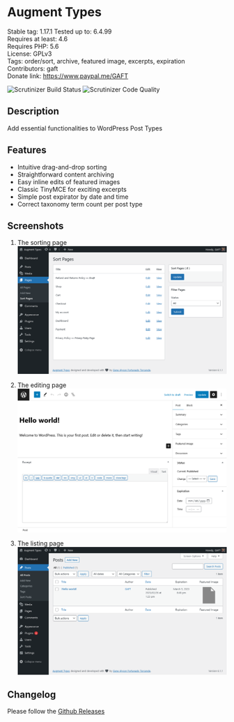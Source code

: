 # Augment Types

Stable tag: 1.17.1 
Tested up to: 6.4.99  
Requires at least: 4.6  
Requires PHP: 5.6  
License: GPLv3  
Tags: order/sort, archive, featured image, excerpts, expiration  
Contributors: gaft  
Donate link: https://www.paypal.me/GAFT

![Scrutinizer Build Status](https://scrutinizer-ci.com/g/kermage/augment-types/badges/build.png) ![Scrutinizer Code Quality](https://scrutinizer-ci.com/g/kermage/augment-types/badges/quality-score.png)

## Description

Add essential functionalities to WordPress Post Types

## Features

- Intuitive drag-and-drop sorting
- Straightforward content archiving
- Easy inline edits of featured images
- Classic TinyMCE for exciting excerpts
- Simple post expirator by date and time
- Correct taxonomy term count per post type

## Screenshots

1. The sorting page
   ![The sorting page](.wordpress-org/screenshot-1.png)

2. The editing page
   ![The editing page](.wordpress-org/screenshot-2.png)

3. The listing page
   ![The listing page](.wordpress-org/screenshot-3.png)

## Changelog

Please follow the [Github Releases](https://github.com/kermage/augment-types/releases)
